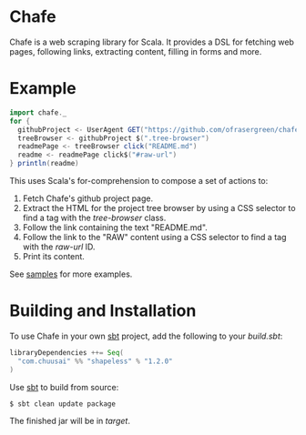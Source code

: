 Chafe
=====

Chafe is a web scraping library for Scala. It provides a DSL for fetching web
pages, following links, extracting content, filling in forms and more.

Example
=======

```scala
import chafe._
for {
  githubProject <- UserAgent GET("https://github.com/ofrasergreen/chafe")
  treeBrowser <- githubProject $(".tree-browser")
  readmePage <- treeBrowser click("README.md")
  readme <- readmePage click$("#raw-url")
} println(readme)
```

This uses Scala's for-comprehension to compose a set of actions to:

1. Fetch Chafe's github project page.
1. Extract the HTML for the project tree browser by using a CSS selector to
   find a tag with the *tree-browser* class.
1. Follow the link containing the text "README.md".
1. Follow the link to the "RAW" content using a CSS selector to find a tag
   with the *raw-url* ID.
1. Print its content.

See [samples](chafe/tree/master/samples) for more examples.

Building and Installation
=========================

To use Chafe in your own [sbt]("https://github.com/harrah/xsbt") project, add
the following to your *build.sbt*:

```scala
libraryDependencies ++= Seq(
  "com.chuusai" %% "shapeless" % "1.2.0"
)
```

Use [sbt]("https://github.com/harrah/xsbt") to build from source:

```
$ sbt clean update package
```

The finished jar will be in *target*.


